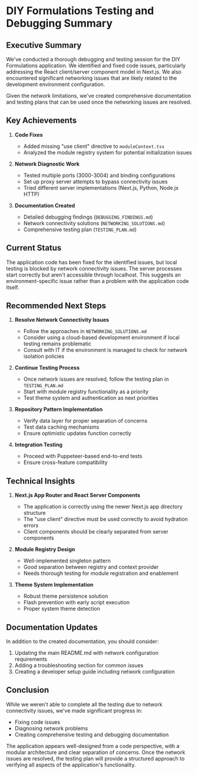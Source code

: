 # DIY Formulations Testing and Debugging Summary

## Executive Summary

We've conducted a thorough debugging and testing session for the DIY Formulations application. We identified and fixed code issues, particularly addressing the React client/server component model in Next.js. We also encountered significant networking issues that are likely related to the development environment configuration.

Given the network limitations, we've created comprehensive documentation and testing plans that can be used once the networking issues are resolved.

## Key Achievements

1. **Code Fixes**
   - Added missing "use client" directive to `moduleContext.tsx`
   - Analyzed the module registry system for potential initialization issues

2. **Network Diagnostic Work**
   - Tested multiple ports (3000-3004) and binding configurations
   - Set up proxy server attempts to bypass connectivity issues
   - Tried different server implementations (Next.js, Python, Node.js HTTP)

3. **Documentation Created**
   - Detailed debugging findings (`DEBUGGING_FINDINGS.md`)
   - Network connectivity solutions (`NETWORKING_SOLUTIONS.md`) 
   - Comprehensive testing plan (`TESTING_PLAN.md`)

## Current Status

The application code has been fixed for the identified issues, but local testing is blocked by network connectivity issues. The server processes start correctly but aren't accessible through localhost. This suggests an environment-specific issue rather than a problem with the application code itself.

## Recommended Next Steps

1. **Resolve Network Connectivity Issues**
   - Follow the approaches in `NETWORKING_SOLUTIONS.md`
   - Consider using a cloud-based development environment if local testing remains problematic
   - Consult with IT if the environment is managed to check for network isolation policies

2. **Continue Testing Process**
   - Once network issues are resolved, follow the testing plan in `TESTING_PLAN.md`
   - Start with module registry functionality as a priority
   - Test theme system and authentication as next priorities

3. **Repository Pattern Implementation**
   - Verify data layer for proper separation of concerns
   - Test data caching mechanisms
   - Ensure optimistic updates function correctly

4. **Integration Testing**
   - Proceed with Puppeteer-based end-to-end tests
   - Ensure cross-feature compatibility

## Technical Insights

1. **Next.js App Router and React Server Components**
   - The application is correctly using the newer Next.js app directory structure
   - The "use client" directive must be used correctly to avoid hydration errors
   - Client components should be clearly separated from server components

2. **Module Registry Design**
   - Well-implemented singleton pattern
   - Good separation between registry and context provider
   - Needs thorough testing for module registration and enablement

3. **Theme System Implementation**
   - Robust theme persistence solution
   - Flash prevention with early script execution
   - Proper system theme detection

## Documentation Updates

In addition to the created documentation, you should consider:

1. Updating the main README.md with network configuration requirements
2. Adding a troubleshooting section for common issues
3. Creating a developer setup guide including network configuration

## Conclusion

While we weren't able to complete all the testing due to network connectivity issues, we've made significant progress in:
- Fixing code issues
- Diagnosing network problems
- Creating comprehensive testing and debugging documentation

The application appears well-designed from a code perspective, with a modular architecture and clear separation of concerns. Once the network issues are resolved, the testing plan will provide a structured approach to verifying all aspects of the application's functionality.